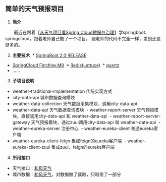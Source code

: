 ## 简单的天气预报项目

1. **简介**

&emsp;&emsp;最近在跟着【[从天气项目看Spring Cloud微服务治理](https://coding.imooc.com/class/187.html)】学springboot、springcloud，跟着老师自己敲了一个项目。
跟老师的代码不完全一样，差别还是挺多的。

2. **主要技术**
  * [SpringBoot 2.0 RELEASE](https://projects.spring.io/spring-boot/)
  * [SpringCloud Finchley.M8](http://projects.spring.io/spring-cloud/)
  * [Redis(Lettuce)](https://redis.io/)
  * [quartz](http://www.quartz-scheduler.org/)
  * ...... 

3. **子项目说明**

  - weather-traditional-implementation 传统实现方式
  - city-data-api 城市数据查询模块
  - weather-data-collection 天气数据采集模块，调用city-data-api
  - weather-data-api 天气数据查询模块
  - weather-report-server 天气预报模块，直接调用city-data-api 和 weather-data-api
  - weather-report-server-gateway 天气预报模块，通过zuul调用city-data-api 和 weather-data-api
  - weather-eureka-server 注册中心
  - weather-eureka-client 普通eureka客户端
  - weather-eureka-client-feign 集成feign的eureka客户端
  - weather-eureka-client-zuul 集成zuul、feign的eureka客户端

4. **所用接口**
 
 - 天气接口：[和风天气](https://www.heweather.com/documents/api/s6)
 - 城市数据：[和风天气](https://www.heweather.com/documents/city)，对数据做了截取，只取用了一部分
